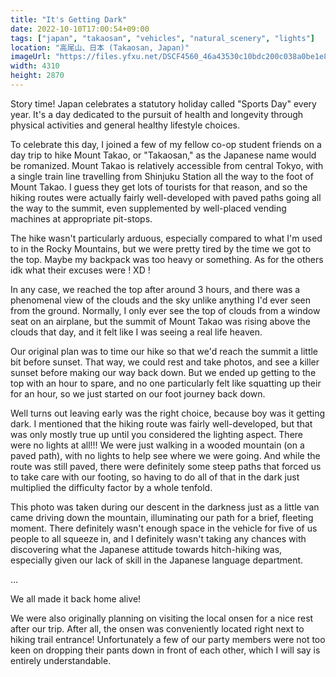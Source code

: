 ```yaml
---
title: "It's Getting Dark"
date: 2022-10-10T17:00:54+09:00
tags: ["japan", "takaosan", "vehicles", "natural_scenery", "lights"]
location: "高尾山、日本 (Takaosan, Japan)"
imageUrl: "https://files.yfxu.net/DSCF4560_46a43530c10bdc200c038a0be1e899a4.jpg"
width: 4310
height: 2870
---
```


Story time! Japan celebrates a statutory holiday called "Sports Day" every year. It's a day dedicated to the pursuit of health and longevity through physical activities and general healthy lifestyle choices.

To celebrate this day, I joined a few of my fellow co-op student friends on a day trip to hike Mount Takao, or "Takaosan," as the Japanese name would be romanized. Mount Takao is relatively accessible from central Tokyo, with a single train line travelling from Shinjuku Station all the way to the foot of Mount Takao. I guess they get lots of tourists for that reason, and so the hiking routes were actually fairly well-developed with paved paths going all the way to the summit, even supplemented by well-placed vending machines at appropriate pit-stops.

The hike wasn't particularly arduous, especially compared to what I'm used to in the Rocky Mountains, but we were pretty tired by the time we got to the top. Maybe my backpack was too heavy or something. As for the others idk what their excuses were ! XD !

In any case, we reached the top after around 3 hours, and there was a phenomenal view of the clouds and the sky unlike anything I'd ever seen from the ground. Normally, I only ever see the top of clouds from a window seat on an airplane, but the summit of Mount Takao was rising above the clouds that day, and it felt like I was seeing a real life heaven.

Our original plan was to time our hike so that we'd reach the summit a little bit before sunset. That way, we could rest and take photos, and see a killer sunset before making our way back down. But we ended up getting to the top with an hour to spare, and no one particularly felt like squatting up their for an hour, so we just started on our foot journey back down.

Well turns out leaving early was the right choice, because boy was it getting dark. I mentioned that the hiking route was fairly well-developed, but that was only mostly true up until you considered the lighting aspect. There were no lights at all!!! We were just walking in a wooded mountain (on a paved path), with no lights to help see where we were going. And while the route was still paved, there were definitely some steep paths that forced us to take care with our footing, so having to do all of that in the dark just multiplied the difficulty factor by a whole tenfold.

This photo was taken during our descent in the darkness just as a little van came driving down the mountain, illuminating our path for a brief, fleeting moment. There definitely wasn't enough space in the vehicle for five of us people to all squeeze in, and I definitely wasn't taking any chances with discovering what the Japanese attitude towards hitch-hiking was, especially given our lack of skill in the Japanese language department.

...

We all made it back home alive!

We were also originally planning on visiting the local onsen for a nice rest after our trip. After all, the onsen was conveniently located right next to hiking trail entrance! Unfortunately a few of our party members were not too keen on dropping their pants down in front of each other, which I will say is entirely understandable.
